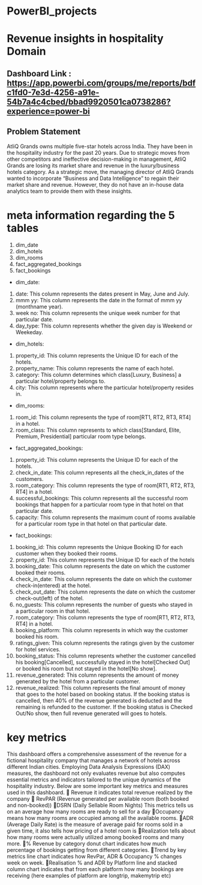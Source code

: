 # PowerBI_projects
 #  Revenue insights in hospitality Domain

## Dashboard Link : https://app.powerbi.com/groups/me/reports/bdfc1fd0-7e3d-4256-a91e-54b7a4c4cbed/bbad9920501ca0738286?experience=power-bi

## Problem Statement

 AtliQ Grands owns multiple five-star hotels across India. They have been in the hospitality industry for the past 20 years. Due to strategic moves from other competitors and ineffective decision-making in management, AtliQ Grands are losing its market share and revenue in the luxury/business hotels category. As a strategic move, the managing director of AtliQ Grands wanted to incorporate “Business and Data Intelligence” to regain their market share and revenue. However, they do not have an in-house data analytics team to provide them with these insights.

 # meta information regarding the 5 tables

1. dim_date
2. dim_hotels
3. dim_rooms
4. fact_aggregated_bookings
5. fact_bookings 

 - dim_date:

1. date: This column represents the dates present in May, June and July.
2. mmm yy: This column represents the date in the format of mmm yy (monthname year).
3. week no: This column represents the unique week number for that particular date.
4. day_type: This column represents whether the given day is Weekend or Weekeday.

- dim_hotels:
1. property_id: This column represents the Unique ID for each of the hotels.
2. property_name: This column represents the name of each hotel.
3. category: This column determines which class[Luxury, Business] a particular hotel/property belongs to. 
4. city: This column represents where the particular hotel/property resides in.

- dim_rooms:
1. room_id: This column represents the type of room[RT1, RT2, RT3, RT4] in a hotel.
2. room_class: This column represents to which class[Standard, Elite, Premium, Presidential] particular room type belongs.

- fact_aggregated_bookings:
1. property_id: This column represents the Unique ID for each of the hotels.
2. check_in_date: This column represents all the check_in_dates of the customers.
3. room_category: This column represents the type of room[RT1, RT2, RT3, RT4] in a hotel.
4. successful_bookings: This column represents all the successful room bookings that happen for a particular room type in that hotel on that particular date.
5. capacity: This column represents the maximum count of rooms available for a particular room type in that hotel on that particular date.

- fact_bookings:
1. booking_id: This column represents the Unique Booking ID for each customer when they booked their rooms.
2. property_id: This column represents the Unique ID for each of the hotels
3. booking_date: This column represents the date on which the customer booked their rooms.
4. check_in_date: This column represents the date on which the customer check-in(entered) at the hotel.
5. check_out_date: This column represents the date on which the customer check-out(left) of the hotel.
6. no_guests: This column represents the number of guests who stayed in a particular room in that hotel.
7. room_category: This column represents the type of room[RT1, RT2, RT3, RT4] in a hotel.
8. booking_platform: This column represents in which way the customer booked his room.
9. ratings_given: This column represents the ratings given by the customer for hotel services.
10. booking_status: This column represents whether the customer cancelled his booking[Cancelled], successfully stayed in the hotel[Checked Out] or booked his room but not stayed in the hotel[No show].
11. revenue_generated: This column represents the amount of money generated by the hotel from a particular customer.
12. revenue_realized: This column represents the final amount of money that goes to the hotel based on booking status. If the booking status is cancelled, then 40% of the revenue generated is deducted and the remaining is refunded to the customer. If the booking status is Checked Out/No show, then full revenue generated will goes to hotels.

 # key metrics 
  This dashboard offers a comprehensive assessment of the revenue for a fictional hospitality company that manages a network of hotels across different Indian cities. Employing Data Analysis Expressions (DAX) measures, the dashboard not only evaluates revenue but also computes essential metrics and indicators tailored to the unique dynamics of the hospitality industry.
Below are some important key metrics and measures used in this dashboard.
📌 Revenue it indicates total revenue realized by the company
📌 RevPAR (Revenue generated per available room (both booked and non-booked))
📌DSRN (Daily Sellable Room Nights) This metrics tells us on an average how many rooms are ready to sell for a day
📌Occupancy means how many rooms are occupied among all the available rooms.
📌ADR (Average Daily Rate) is the measure of average paid for rooms sold in a given time, it also tells how pricing of a hotel room is
📌Realization tells about how many rooms were actually utilized among booked rooms and many more.
📌% Revenue by category donut chart indicates how much percentage of
bookings getting from different categories.
📌Trend by key metrics line chart indicates how RevPar, ADR & Occupancy
% changes week on week.
📌Realisation % and ADR by Platform line and stacked column chart indicates that from each platform how many bookings are receiving (here examples of platform are longtrip, makemytrip etc)

